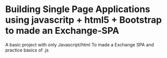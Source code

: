 # Building Single Page Applications using javascritp + html5 + Bootstrap to made an Exchange-SPA  

A basic project with only Javascript/html To made a Exchange SPA and practice basics of .js
